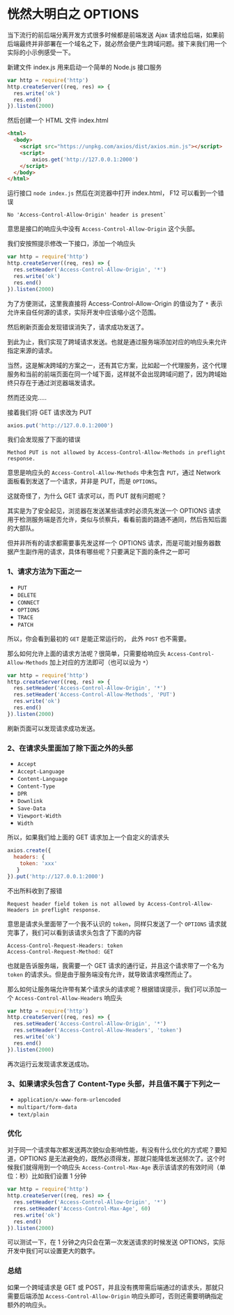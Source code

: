 # 恍然大明白之 OPTIONS

当下流行的前后端分离开发方式很多时候都是前端发送 Ajax 请求给后端，如果前后端最终并非部署在一个域名之下，就必然会便产生跨域问题。接下来我们用一个实际的小示例感受一下。

新建文件 index.js 用来启动一个简单的 Node.js 接口服务

```js
var http = require('http')
http.createServer((req, res) => {
  res.write('ok')
  res.end()
}).listen(2000)
```

然后创建一个 HTML 文件 index.html

```html
<html>
  <body>
    <script src="https://unpkg.com/axios/dist/axios.min.js"></script>
    <script>
        axios.get('http://127.0.0.1:2000')
    </script>
  </body>
</html>
```

运行接口 `node index.js` 然后在浏览器中打开 index.html， F12 可以看到一个错误

```
No 'Access-Control-Allow-Origin' header is present` 
```

意思是接口的响应头中没有 `Access-Control-Allow-Origin` 这个头部。

我们安按照提示修改一下接口，添加一个响应头

```js
var http = require('http')
http.createServer((req, res) => {
  res.setHeader('Access-Control-Allow-Origin', '*')
  res.write('ok')
  res.end()
}).listen(2000)
```

为了方便测试，这里我直接将 Access-Control-Allow-Origin 的值设为了 `*` 表示允许来自任何源的请求，实际开发中应该缩小这个范围。

然后刷新页面会发现错误消失了，请求成功发送了。

到此为止，我们实现了跨域请求发送。也就是通过服务端添加对应的响应头来允许指定来源的请求。

当然，这是解决跨域的方案之一，还有其它方案，比如起一个代理服务，这个代理服务和当前的前端页面在同一个域下面，这样就不会出现跨域问题了，因为跨域始终只存在于通过浏览器端发请求。

然而还没完.....

接着我们将 GET 请求改为 PUT

```js
axios.put('http://127.0.0.1:2000')
```

我们会发现报了下面的错误

```
Method PUT is not allowed by Access-Control-Allow-Methods in preflight response.
```

意思是响应头的 `Access-Control-Allow-Methods` 中未包含 `PUT`，通过 Network 面板看到发送了一个请求，并非是 PUT，而是 `OPTIONS`。

这就奇怪了，为什么 GET 请求可以，而 PUT 就有问题呢？

其实是为了安全起见，浏览器在发送某些请求时必须先发送一个 OPTIONS 请求用于检测服务端是否允许，类似与侦察兵，看看前面的路通不通同，然后告知后面的大部队。

但并非所有的请求都需要事先发这样一个 OPTIONS 请求，而是可能对服务器数据产生副作用的请求，具体有哪些呢？只要满足下面的条件之一即可

### 1、请求方法为下面之一

* `PUT`
* `DELETE`
* `CONNECT`
* `OPTIONS`
* `TRACE`
* `PATCH`

所以，你会看到最初的 `GET` 是能正常运行的， 此外 `POST` 也不需要。

那么如何允许上面的请求方法呢？很简单，只需要给响应头 `Access-Control-Allow-Methods` 加上对应的方法即可（也可以设为 `*`）

```js
var http = require('http')
http.createServer((req, res) => {
  res.setHeader('Access-Control-Allow-Origin', '*')
  res.setHeader('Access-Control-Allow-Methods', 'PUT')
  res.write('ok')
  res.end()
}).listen(2000)
```

刷新页面可以发现请求成功发送。

### 2、在请求头里面加了除下面之外的头部

* `Accept`
* `Accept-Language`
* `Content-Language`
* `Content-Type`
* `DPR`
* `Downlink`
* `Save-Data`
* `Viewport-Width`
* `Width`

所以，如果我们给上面的 GET 请求加上一个自定义的请求头

```js
axios.create({
  headers: {
    token: 'xxx'
   }
}).put('http://127.0.0.1:2000')
```

不出所料收到了报错

```
Request header field token is not allowed by Access-Control-Allow-Headers in preflight response.
```

意思是请求头里面带了一个我不认识的 `token`，同样只发送了一个 `OPTIONS` 请求就完事了，我们可以看到该请求头包含了下面的内容

```
Access-Control-Request-Headers: token
Access-Control-Request-Method: GET
```

也就是告诉服务端，我需要一个 GET 请求的通行证，并且这个请求带了一个名为 `token` 的请求头。但是由于服务端没有允许，就导致请求嘎然而止了。

那么如何让服务端允许带有某个请求头的请求呢？根据错误提示，我们可以添加一个 `Access-Control-Allow-Headers` 响应头

```js
var http = require('http')
http.createServer((req, res) => {
  res.setHeader('Access-Control-Allow-Origin', '*')
  res.setHeader('Access-Control-Allow-Headers', 'token')
  res.write('ok')
  res.end()
}).listen(2000)
```

再次运行云发现请求发送成功。

### 3、如果请求头包含了 Content-Type 头部，并且值不属于下列之一

* `application/x-www-form-urlencoded`
* `multipart/form-data`
* `text/plain`

### 优化

对于同一个请求每次都发送两次貌似会影响性能，有没有什么优化的方式呢？要知道，OPTIONS 是无法避免的，既然必须得发，那就只能降低发送频次了。这个时候我们就得用到一个响应头 `Access-Control-Max-Age` 表示该请求的有效时间（单位：秒）比如我们设置 1 分钟

```js
var http = require('http')
http.createServer((req, res) => {
  res.setHeader('Access-Control-Allow-Origin', '*')
  rres.setHeader('Access-Control-Max-Age', 60)
  res.write('ok')
  res.end()
}).listen(2000)
```

可以测试一下，在 1 分钟之内只会在第一次发送请求的时候发送 OPTIONS，实际开发中我们可以设置更大的数字。

### 总结

如果一个跨域请求是 GET 或 POST，并且没有携带需后端通过的请求头，那就只需要后端添加 `Access-Control-Allow-Origin` 响应头即可，否则还需要明确指定额外的响应头。